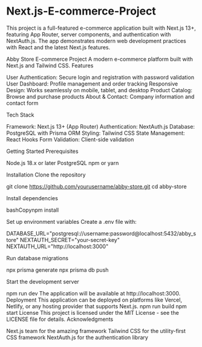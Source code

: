 
# Next.js-E-commerce-Project
This project is a full-featured e-commerce application built with Next.js 13+, featuring App Router, server components, and authentication with NextAuth.js. The app demonstrates modern web development practices with React and the latest Next.js features.

Abby Store E-commerce Project
A modern e-commerce platform built with Next.js and Tailwind CSS.
Features

User Authentication: Secure login and registration with password validation
User Dashboard: Profile management and order tracking
Responsive Design: Works seamlessly on mobile, tablet, and desktop
Product Catalog: Browse and purchase products
About & Contact: Company information and contact form

Tech Stack

Framework: Next.js 13+ (App Router)
Authentication: NextAuth.js
Database: PostgreSQL with Prisma ORM
Styling: Tailwind CSS
State Management: React Hooks
Form Validation: Client-side validation

Getting Started
Prerequisites

Node.js 18.x or later
PostgreSQL
npm or yarn

Installation
Clone the repository

git clone https://github.com/yourusername/abby-store.git
cd abby-store

Install dependencies

bashCopynpm install

Set up environment variables
Create a .env file with:

DATABASE_URL="postgresql://username:password@localhost:5432/abby_store"
NEXTAUTH_SECRET="your-secret-key"
NEXTAUTH_URL="http://localhost:3000"

Run database migrations

npx prisma generate
npx prisma db push

Start the development server

npm run dev
The application will be available at http://localhost:3000.
Deployment
This application can be deployed on platforms like Vercel, Netlify, or any hosting provider that supports Next.js.
npm run build
npm start
License
This project is licensed under the MIT License - see the LICENSE file for details.
Acknowledgments

Next.js team for the amazing framework
Tailwind CSS for the utility-first CSS framework
NextAuth.js for the authentication library
